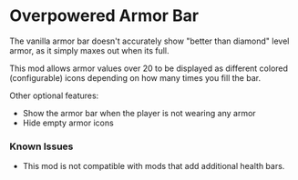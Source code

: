 # Overpowered Armor Bar
The vanilla armor bar doesn't accurately show "better than diamond" level armor, as it simply maxes out when its full.

This mod allows armor values over 20 to be displayed as different colored (configurable) icons depending on how many times you fill the bar.

Other optional features:

* Show the armor bar when the player is not wearing any armor
* Hide empty armor icons

### Known Issues
* This mod is not compatible with mods that add additional health bars.